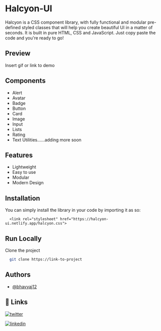 # Halcyon-UI

Halcyon is a CSS component library, with fully functional and modular pre-defined styled classes that will help you create beautiful UI in a matter of seconds.
It is built in pure HTML, CSS and JavaScript. Just copy paste the code
and you're ready to go!



## Preview

Insert gif or link to demo


## Components

- Alert
- Avatar
- Badge
- Button
- Card
- Image
- Input
- Lists
- Rating
- Text Utilities......adding more soon

## Features

- Lightweight
- Easy to use
- Modular
- Modern Design



## Installation

You can simply install the library in your code by importing it as so:

```
  <link rel="stylesheet" href="https://halcyon-ui.netlify.app/halcyon.css">
```

    
## Run Locally

Clone the project

```bash
  git clone https://link-to-project
```



## Authors

- [@bhavyaj12](https://github.com/bhavyaj12)


## 🔗 Links

[![twitter](https://img.shields.io/badge/twitter-1DA1F2?style=for-the-badge&logo=twitter&logoColor=white)](https://twitter.com/bhavzlearn) 

[![linkedin](https://img.shields.io/badge/linkedin-0A66C2?style=for-the-badge&logo=linkedin&logoColor=white)](https://www.linkedin.com/in/bhavya-joshi-438178184)


